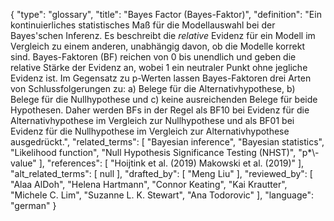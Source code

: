 {
    "type": "glossary",
    "title": "Bayes Factor (Bayes-Faktor)",
    "definition": "Ein kontinuierliches statistisches Maß für die Modellauswahl bei der Bayes'schen Inferenz. Es beschreibt die *relative* Evidenz für ein Modell im Vergleich zu einem anderen, unabhängig davon, ob die Modelle korrekt sind. Bayes-Faktoren (BF) reichen von 0 bis unendlich und geben die relative Stärke der Evidenz an, wobei 1 ein neutraler Punkt ohne jegliche Evidenz ist. Im Gegensatz zu p-Werten lassen Bayes-Faktoren drei Arten von Schlussfolgerungen zu: a) Belege für die Alternativhypothese, b) Belege für die Nullhypothese und c) keine ausreichenden Belege für beide Hypothesen. Daher werden BFs in der Regel als BF10 bei Evidenz für die Alternativhypothese im Vergleich zur Nullhypothese und als BF01 bei Evidenz für die Nullhypothese im Vergleich zur Alternativhypothese ausgedrückt.",
    "related_terms": [
        "Bayesian inference",
        "Bayesian statistics",
        "Likelihood function",
        "Null Hypothesis Significance Testing (NHST)",
        "p*\\-value"
    ],
    "references": [
        "Hoijtink et al. (2019) Makowski et al. (2019)"
    ],
    "alt_related_terms": [
        null
    ],
    "drafted_by": [
        "Meng Liu"
    ],
    "reviewed_by": [
        "Alaa AlDoh",
        "Helena Hartmann",
        "Connor Keating",
        "Kai Krautter",
        "Michele C. Lim",
        "Suzanne L. K. Stewart",
        "Ana Todorovic"
    ],
    "language": "german"
}